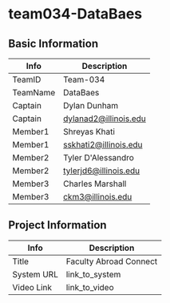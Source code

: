 # team034-DataBaes

## Basic Information

|   Info      |        Description     |
| ----------- | ---------------------- |
| TeamID      |        Team-034        |
| TeamName    |         DataBaes       |
| Captain     |       Dylan Dunham     |
| Captain     |  dylanad2@illinois.edu |
| Member1     |        Shreyas Khati   |
| Member1     |  sskhati2@illinois.edu |
| Member2     |    Tyler D'Alessandro  |
| Member2     |  tylerjd6@illinois.edu |
| Member3     |    Charles Marshall    |
| Member3     |    ckm3@illinois.edu   |

## Project Information

|   Info      |        Description     |
| ----------- | ---------------------- |
|  Title      | Faculty Abroad Connect |
| System URL  |      link_to_system    |
| Video Link  |      link_to_video     |


